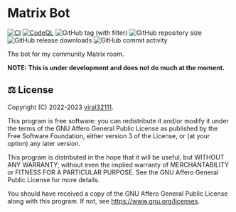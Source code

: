 # Matrix Bot

[![CI](https://github.com/viral32111/matrix-bot/actions/workflows/ci.yml/badge.svg)](https://github.com/viral32111/matrix-bot/actions/workflows/ci.yml)
[![CodeQL](https://github.com/viral32111/matrix-bot/actions/workflows/codeql.yml/badge.svg)](https://github.com/viral32111/matrix-bot/actions/workflows/codeql.yml)
![GitHub tag (with filter)](https://img.shields.io/github/v/tag/viral32111/matrix-bot?label=Latest)
![GitHub repository size](https://img.shields.io/github/repo-size/viral32111/matrix-bot?label=Size)
![GitHub release downloads](https://img.shields.io/github/downloads/viral32111/matrix-bot/total?label=Downloads)
![GitHub commit activity](https://img.shields.io/github/commit-activity/m/viral32111/matrix-bot?label=Commits)

The bot for my community Matrix room.

**NOTE: This is under development and does not do much at the moment.**

## ⚖️ License

Copyright (C) 2022-2023 [viral32111](https://viral32111.com).

This program is free software: you can redistribute it and/or modify
it under the terms of the GNU Affero General Public License as
published by the Free Software Foundation, either version 3 of the
License, or (at your option) any later version.

This program is distributed in the hope that it will be useful,
but WITHOUT ANY WARRANTY; without even the implied warranty of
MERCHANTABILITY or FITNESS FOR A PARTICULAR PURPOSE. See the
GNU Affero General Public License for more details.

You should have received a copy of the GNU Affero General Public License
along with this program. If not, see https://www.gnu.org/licenses.

